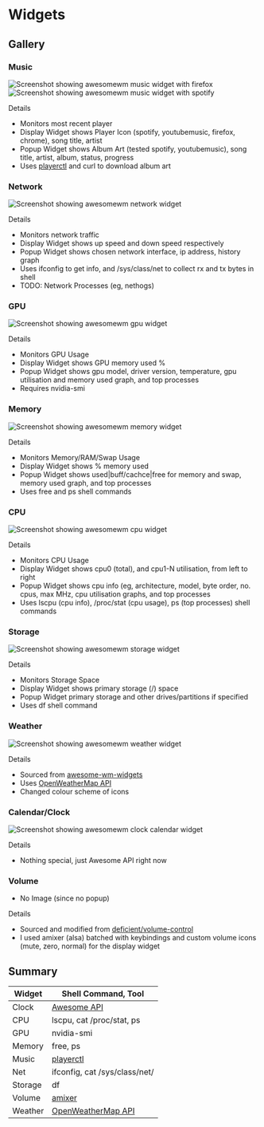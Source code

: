 # Widgets

## Gallery

### Music

![Screenshot showing awesomewm music widget with firefox](../../../Pictures/desktop/widget-music-firefox.png)
![Screenshot showing awesomewm music widget with spotify](../../../Pictures/desktop/widget-music-spotify.png)

Details
- Monitors most recent player
- Display Widget shows Player Icon (spotify, youtubemusic, firefox, chrome), song title, artist
- Popup Widget shows Album Art (tested spotify, youtubemusic), song title, artist, album, status, progress
- Uses [playerctl](https://github.com/altdesktop/playerctl) and curl to download album art

### Network
![Screenshot showing awesomewm network widget](../../../Pictures/desktop/widget-net.png)

Details
- Monitors network traffic
- Display Widget shows up speed and down speed respectively
- Popup Widget shows chosen network interface, ip address, history graph
- Uses ifconfig to get info, and /sys/class/net to collect rx and tx bytes in shell
- TODO: Network Processes (eg, nethogs)

### GPU
![Screenshot showing awesomewm gpu widget](../../../Pictures/desktop/widget-gpu.png)

Details
- Monitors GPU Usage 
- Display Widget shows GPU memory used %
- Popup Widget shows gpu model, driver version, temperature, gpu utilisation and memory used graph, and top processes
- Requires nvidia-smi

### Memory
![Screenshot showing awesomewm memory widget](../../../Pictures/desktop/widget-memory.png)

Details
- Monitors Memory/RAM/Swap Usage 
- Display Widget shows % memory used 
- Popup Widget shows used|buff/cachce|free for memory and swap, memory used graph, and top processes
- Uses free and ps shell commands

### CPU
![Screenshot showing awesomewm cpu widget](../../../Pictures/desktop/widget-cpu.png)

Details
- Monitors CPU Usage 
- Display Widget shows cpu0 (total), and cpu1-N utilisation, from left to right
- Popup Widget shows cpu info (eg, architecture, model, byte order, no. cpus, max MHz, cpu utilisation graphs, and top processes
- Uses lscpu (cpu info), /proc/stat (cpu usage), ps (top processes) shell commands

### Storage
![Screenshot showing awesomewm storage widget](../../../Pictures/desktop/widget-storage.png)

Details
- Monitors Storage Space
- Display Widget shows primary storage (/) space
- Popup Widget primary storage and other drives/partitions if specified
- Uses df shell command

### Weather
![Screenshot showing awesomewm weather widget](../../../Pictures/desktop/widget-weather.png)

Details
- Sourced from [awesome-wm-widgets](https://github.com/streetturtle/awesome-wm-widgets/tree/master/weather-widget)
- Uses [OpenWeatherMap API](https://openweathermap.org/)
- Changed colour scheme of icons

### Calendar/Clock
![Screenshot showing awesomewm clock calendar widget](../../../Pictures/desktop/widget-clock-calendar.png)

Details
- Nothing special, just Awesome API right now

### Volume
- No Image (since no popup)

Details
- Sourced and modified from [deficient/volume-control](https://github.com/deficient/volume-control)
- I used amixer (alsa) batched with keybindings and custom volume icons (mute, zero, normal) for the display widget

## Summary

Widget | Shell Command, Tool
--- | ---
Clock | [Awesome API](https://awesomewm.org/doc/api/classes/wibox.widget.textclock.html#)
CPU | lscpu, cat /proc/stat, ps
GPU | nvidia-smi
Memory | free, ps
Music | [playerctl](https://github.com/altdesktop/playerctl)
Net | ifconfig, cat /sys/class/net/
Storage | df
Volume | [amixer](https://wiki.archlinux.org/index.php/Advanced_Linux_Sound_Architecture)
Weather | [OpenWeatherMap API](https://openweathermap.org/)
